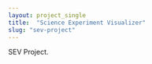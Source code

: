 ```yaml
---
layout: project_single
title:  "Science Experiment Visualizer"
slug: "sev-project"
---
```

SEV Project.